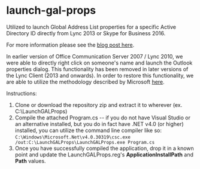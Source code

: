 # launch-gal-props
Utilized to launch Global Address List properties for a specific Active Directory ID directly from Lync 2013 or Skype for Business 2016.

For more information please see the [blog post here](https://nigglingaspirations.blogspot.com/2017/11/skype-for-business-lync-2013-outlook.html).

In earlier version of Office Communication Server 2007 / Lync 2010, we were able to directly right click on someone's name and launch the Outlook properties dialog.  This functionality has been removed in later versions of the Lync Client (2013 and onwards).  In order to restore this functionality, we are able to utilize the methodology described by Microsoft [here](https://docs.microsoft.com/en-us/lyncserver/lync-server-2013-adding-commands-to-lync-menus).

Instructions:

1. Clone or download the repository zip and extract it to wherever (ex. C:\LaunchGALProps)
2. Compile the attached Program.cs -- if you do not have Visual Studio or an alternative installed, but you do in fact have .NET v4.0 (or higher) installed, you can utilize the command line compiler like so: `C:\Windows\Microsoft.Net\v4.0.30319\csc.exe /out:C:\LaunchGALProps\LaunchGALProps.exe Program.cs`
3. Once you have successfully compiled the application, drop it in a known point and update the LaunchGALProps.reg's **ApplicationInstallPath** and **Path** values.
